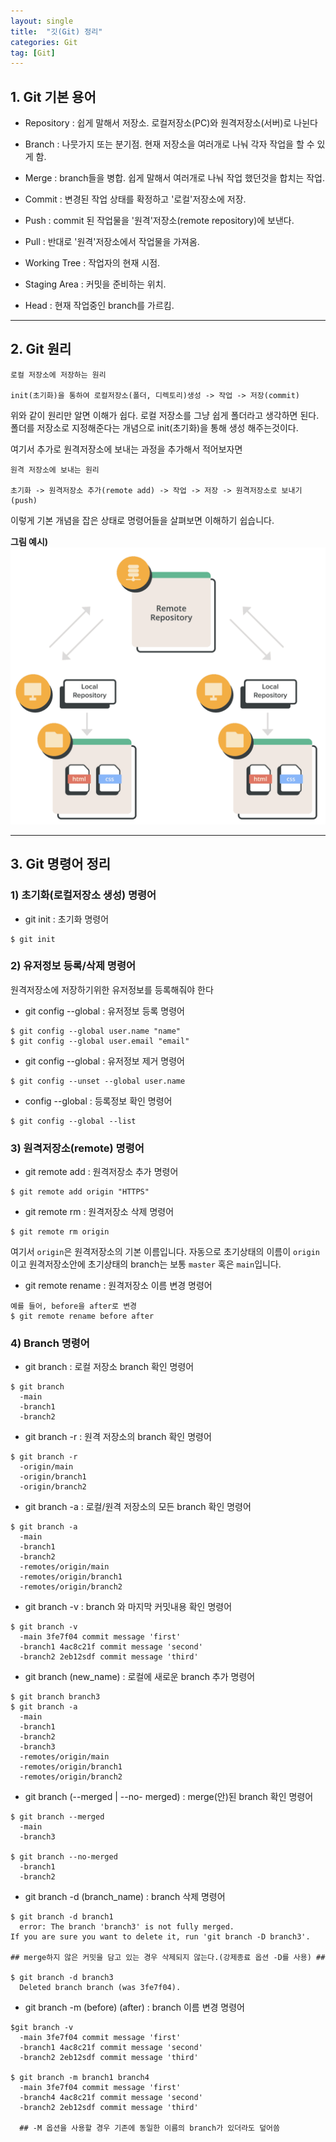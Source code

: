 ```yaml
---
layout: single
title:  "깃(Git) 정리"
categories: Git
tag: [Git]
---
```

## 1. Git 기본 용어

* Repository : 쉽게 말해서 저장소. 로컬저장소(PC)와 원격저장소(서버)로 나뉜다

* Branch : 나뭇가지 또는 분기점. 현재 저장소을 여러개로 나눠 각자 작업을 할 수 있게 함.

* Merge : branch들을 병합. 쉽게 말해서 여러개로 나눠 작업 했던것을 합치는 작업.

* Commit : 변경된 작업 상태를 확정하고 '로컬'저장소에 저장.

* Push : commit 된 작업물을 '원격'저장소(remote repository)에 보낸다.

* Pull : 반대로 '원격'저장소에서 작업물을 가져옴.

* Working Tree : 작업자의 현재 시점.

* Staging Area : 커밋을 준비하는 위치.

* Head : 현재 작업중인 branch를 가르킴.

------------------

## 2. Git 원리

~~~
로컬 저장소에 저장하는 원리

init(초기화)을 통하여 로컬저장소(폴더, 디렉토리)생성 -> 작업 -> 저장(commit)
~~~
위와 같이 원리만 알면 이해가 쉽다. 로컬 저장소를 그냥 쉽게 폴더라고 생각하면 된다. 폴더를 저장소로 지정해준다는 개념으로 init(초기화)을 통해 생성 해주는것이다.

여기서 추가로 원격저장소에 보내는 과정을 추가해서 적어보자면
~~~
원격 저장소에 보내는 원리

초기화 -> 원격저장소 추가(remote add) -> 작업 -> 저장 -> 원격저장소로 보내기(push)
~~~
이렇게 기본 개념을 잡은 상태로 명령어들을 살펴보면 이해하기 쉽습니다.

**그림 예시)**
![alt text](/images/2024-06-04-git/Repositoty.png)

--------------------------

## 3. Git 명령어 정리

### 1) 초기화(로컬저장소 생성) 명령어
* git init : 초기화 명령어
``` 
$ git init 
```

### 2) 유저정보 등록/삭제 명령어
원격저장소에 저장하기위한 유저정보를 등록해줘야 한다

* git config --global : 유저정보 등록 명령어
```
$ git config --global user.name "name"
$ git config --global user.email "email"
```

* git config --global : 유저정보 제거 명령어
```
$ git config --unset --global user.name
```

* config --global : 등록정보 확인 명령어
```
$ git config --global --list
```

### 3) 원격저장소(remote) 명령어

* git remote add : 원격저장소 추가 명령어
```
$ git remote add origin "HTTPS"
```

* git remote rm : 원격저장소 삭제 명령어
```
$ git remote rm origin
```
여기서 ```origin```은 원격저장소의 기본 이름입니다. 자동으로 초기상태의 이름이 ```origin```이고 원격저장소안에 초기상태의 branch는 보통 ```master``` 혹은 ```main```입니다.

* git remote rename : 원격저장소 이름 변경 명령어
```
예를 들어, before을 after로 변경
$ git remote rename before after
```

### 4) Branch 명령어

* git branch : 로컬 저장소 branch 확인 명령어
```
$ git branch
  -main
  -branch1
  -branch2
```

* git branch -r : 원격 저장소의 branch 확인 명령어
~~~
$ git branch -r
  -origin/main
  -origin/branch1
  -origin/branch2
~~~

* git branch -a : 로컬/원격 저장소의 모든 branch 확인 명령어
```
$ git branch -a
  -main
  -branch1
  -branch2
  -remotes/origin/main
  -remotes/origin/branch1
  -remotes/origin/branch2
```

* git branch -v : branch 와 마지막 커밋내용 확인 명령어
~~~
$ git branch -v
  -main 3fe7f04 commit message 'first'
  -branch1 4ac8c21f commit message 'second'
  -branch2 2eb12sdf commit message 'third'
~~~

* git branch (new_name) : 로컬에 새로운 branch 추가 명령어
```
$ git branch branch3
$ git branch -a
  -main
  -branch1
  -branch2
  -branch3
  -remotes/origin/main
  -remotes/origin/branch1
  -remotes/origin/branch2
```

* git branch (--merged | --no- merged) : merge(안)된 branch 확인 명령어
~~~
$ git branch --merged
  -main
  -branch3

$ git branch --no-merged
  -branch1
  -branch2   
~~~  

* git branch -d (branch_name) : branch 삭제 명령어
```
$ git branch -d branch1
  error: The branch 'branch3' is not fully merged.
If you are sure you want to delete it, run 'git branch -D branch3'.

## merge하지 않은 커밋을 담고 있는 경우 삭제되지 않는다.(강제종료 옵션 -D를 사용) ##

$ git branch -d branch3
  Deleted branch branch (was 3fe7f04).
```

* git branch -m (before) (after) : branch 이름 변경 명령어
~~~
$git branch -v
  -main 3fe7f04 commit message 'first'
  -branch1 4ac8c21f commit message 'second'
  -branch2 2eb12sdf commit message 'third'

$ git branch -m branch1 branch4
  -main 3fe7f04 commit message 'first'
  -branch4 4ac8c21f commit message 'second'
  -branch2 2eb12sdf commit message 'third'

  ## -M 옵션을 사용할 경우 기존에 동일한 이름의 branch가 있더라도 덮어씀
~~~
